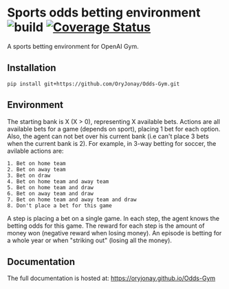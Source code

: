 # Sports odds betting environment ![build](https://github.com/OryJonay/Odds-Gym/workflows/build/badge.svg) [![Coverage Status](https://coveralls.io/repos/github/OryJonay/Odds-Gym/badge.svg?branch=master)](https://coveralls.io/github/OryJonay/Odds-Gym?branch=master)
A sports betting environment for OpenAI Gym.

## Installation

    pip install git+https://github.com/OryJonay/Odds-Gym.git

## Environment

The starting bank is X (X > 0), representing X available bets.
Actions are all available bets for a game (depends on sport), placing 1 bet for each option. Also, the agent can not bet over his current bank (i.e can't place 3 bets when the current bank is 2).
For example, in 3-way betting for soccer, the avilable actions are:

    1. Bet on home team
    2. Bet on away team
    3. Bet on draw
    4. Bet on home team and away team
    5. Bet on home team and draw
    6. Bet on away team and draw
    7. Bet on home team and away team and draw
    8. Don't place a bet for this game

A step is placing a bet on a single game. In each step, the agent knows the betting odds for this game.
The reward for each step is the amount of money won (negative reward when losing money).
An episode is betting for a whole year or when "striking out" (losing all the money).

## Documentation

The full documentation is hosted at: https://oryjonay.github.io/Odds-Gym
